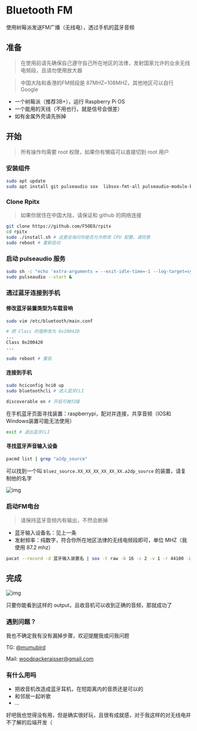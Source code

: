 # Bluetooth FM
使用树莓派发送FM广播（无线电），透过手机的蓝牙音频

## 准备
> 在使用前请先确保自己遵守自己所在地区的法律，发射国家允许的业余无线电频段，且请勿使用放大器

> 中国大陆和香港的FM频段是 87MHZ~108MHZ，其他地区可以自行 Google

- 一个树莓派（推荐3B+），运行 Raspberry Pi OS
- 一个能用的天线（不用也行，就是信号会很差）
- 如有金属外壳请先拆掉

## 开始

> 所有操作均需要 root 权限，如果你有懒癌可以直接切到 root 用户

### 安装组件

```bash
sudo apt update
sudo apt install git pulseaudio sox  libsox-fmt-all pulseaudio-module-bluetooth
```

### Clone Rpitx

> 如果你居住在中国大陆，请保证和 github 的网络连接

```bash
git clone https://github.com/F5OEO/rpitx
cd rpitx
sudo ./install.sh # 这里会询问你是否允许修改 CPU 配置，请同意
sudo reboot # 重新启动
```

### 启动 pulseaudio 服务

```bash
sudo sh -c "echo 'extra-arguments = --exit-idle-time=-1 --log-target=syslog' >> /etc/pulse/client.conf"
sudo pulseaudio --start &
```

### 透过蓝牙连接到手机

#### 修改蓝牙装置类型为车载音响

```bash
sudo vim /etc/bluetooth/main.conf

# 把 Class 的值修改为 0x200420
...
Class 0x200420
...

sudo reboot # 重启
```

#### 连接到手机
```bash
sudo hciconfig hci0 up
sudo bluetoothcli # 进入蓝牙CLI

discoverable on # 开启可被扫描
```
在手机蓝牙页面寻找装置：raspberrypi，配对并连接，共享音频（IOS和Windows装置可能无法使用）
```bash
exit # 退出蓝牙CLI
```

#### 寻找蓝牙声音输入设备
```bash
pacmd list | grep "a2dp_source"
```
可以找到一个叫 `bluez_source.XX_XX_XX_XX_XX_XX.a2dp_source` 的装置，请复制他的名字

![img](https://ci.cncn3.cn/b7cbe4f5adc5d111c40e2ff65be7cac2.png)

### 启动FM电台
> 请保持蓝牙音频内有输出，不然会断掉

- 蓝牙输入设备名：见上一条
- 发射频率：纯数字，符合你所在地区法律的无线电频段即可，单位 MHZ（我使用 87.2 mhz）

```bash
pacat --record -d 蓝牙输入装置名 | sox -t raw -b 16 -c 2 -v 1 -r 44100 -L -e signed-integer - -t wav - | sudo ./pifmrds -freq 发射频率 -audio -
```

## 完成

![img](https://ci.cncn3.cn/280da3794210ffcf59c1f88b6fd6b9d7.png)

只要你能看到这样的 output，且收音机可以收到正确的音频，那就成功了

### 遇到问题？

我也不确定我有没有漏掉步骤，欢迎提醒我或问我问题

TG: [@mumubird](https://t.me/mumubird)

Mail: [woodpackeraisser@gmail.com](mailto:woodpackeraisser@gmail.com)

### 有什么用吗

- 把收音机改造成蓝牙耳机，在短距离内的音质还是可以的
- 和邻居一起听歌
- ...

好吧我也觉得没有用，但是确实很好玩，且很有成就感，对于我这样的对无线电并不了解的后端开发（
